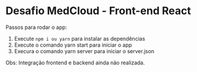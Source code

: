 # Desafio MedCloud - Front-end React

Passos para rodar o app:

1. Execute `npm i ou yarn` para instalar as dependências
2. Execute o comando yarn start para iniciar o app
3. Execura o comando yarn server para iniciar o server.json

Obs: Integração frontend e backend ainda não realizada.
